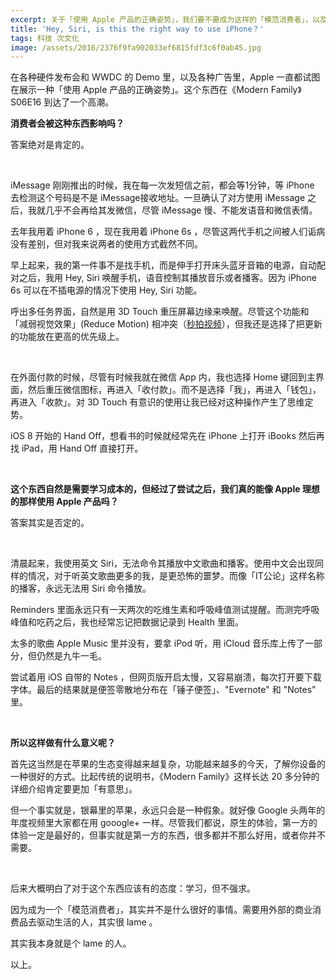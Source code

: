 ```yaml
---
excerpt: 关于「使用 Apple 产品的正确姿势」，我们要不要成为这样的「模范消费者」，以及这样做的意义是什么。
title: 'Hey, Siri, is this the right way to use iPhone？'
tags: 科技 次文化
image: /assets/2016/2376f9fa902033ef6815fdf3c6f0ab45.jpg
---
```


在各种硬件发布会和 WWDC 的 Demo 里，以及各种广告里，Apple 一直都试图在展示一种「使用 Apple 产品的正确姿势」。这个东西在《Modern Family》S06E16 到达了一个高潮。

**消费者会被这种东西影响吗？**

答案绝对是肯定的。

<br>

iMessage 刚刚推出的时候，我在每一次发短信之前，都会等1分钟，等 iPhone 去检测这个号码是不是 iMessage接收地址。一旦确认了对方使用 iMessage 之后，我就几乎不会再给其发微信，尽管 iMessage 慢、不能发语音和微信表情。

去年我用着 iPhone 6 ，现在我用着 iPhone 6s ，尽管这两代手机之间被人们诟病没有差别，但对我来说两者的使用方式截然不同。

早上起来，我的第一件事不是找手机，而是伸手打开床头蓝牙音箱的电源，自动配对之后，我用 Hey, Siri 唤醒手机，语音控制其播放音乐或者播客。因为 iPhone 6s 可以在不插电源的情况下使用 Hey, Siri 功能。

呼出多任务界面，自然是用 3D Touch 重压屏幕边缘来唤醒。尽管这个功能和「减弱视觉效果」(Reduce Motion) 相冲突（[秒拍视频](https://www.miaopai.com/show/u-R0ZxuSIrMYKk%7ETphO00w__.htm)），但我还是选择了把更新的功能放在更高的优先级上。

<br>

在外面付款的时候，尽管有时候我就在微信 App 内，我也选择 Home 键回到主界面，然后重压微信图标，再进入「收付款」。而不是选择「我」，再进入「钱包」，再进入「收款」。对 3D Touch 有意识的使用让我已经对这种操作产生了思维定势。

iOS 8 开始的 Hand Off，想看书的时候就经常先在 iPhone 上打开 iBooks 然后再找 iPad，用 Hand Off 直接打开。

<br>

**这个东西自然是需要学习成本的，但经过了尝试之后，我们真的能像 Apple 理想的那样使用 Apple 产品吗？**

答案其实是否定的。

<br>

清晨起来，我使用英文 Siri，无法命令其播放中文歌曲和播客。使用中文会出现同样的情况，对于听英文歌曲更多的我，是更恐怖的噩梦。而像「IT公论」这样名称的播客，永远无法用 Siri 命令播放。

Reminders 里面永远只有一天两次的吃维生素和呼吸峰值测试提醒。而测完呼吸峰值和吃药之后，我也经常忘记把数据记录到 Health 里面。

太多的歌曲 Apple Music 里并没有，要拿 iPod 听，用 iCloud 音乐库上传了一部分，但仍然是九牛一毛。

尝试着用 iOS 自带的 Notes ，但网页版开启太慢，又容易崩溃，每次打开要下载字体。最后的结果就是便签零散地分布在「锤子便签」、"Evernote" 和 "Notes" 里。

<br>

**所以这样做有什么意义呢？**

首先这当然是在苹果的生态变得越来越复杂，功能越来越多的今天，了解你设备的一种很好的方式。比起传统的说明书，《Modern Family》这样长达 20 多分钟的详细介绍肯定要更加「有意思」。

但一个事实就是，银幕里的苹果，永远只会是一种假象。就好像 Google 头两年的年度视频里大家都在用 gooogle+ 一样。尽管我们都说，原生的体验，第一方的体验一定是最好的，但事实就是第一方的东西，很多都并不那么好用，或者你并不需要。

<br>

后来大概明白了对于这个东西应该有的态度：学习，但不强求。

因为成为一个「模范消费者」，其实并不是什么很好的事情。需要用外部的商业消费品去驱动生活的人，其实很 lame 。

其实我本身就是个 lame 的人。

以上。
